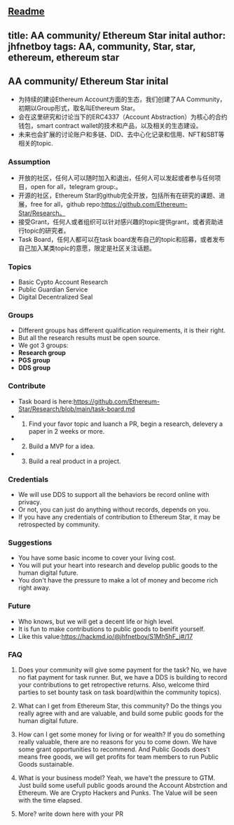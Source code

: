 [Readme](https://hackmd.io/@jhfnetboy/r1Z0mEoU3)
---
title: AA community/ Ethereum Star inital
author: jhfnetboy
tags: AA, community, Star, star, ethereum, ethereum star
---

## AA community/ Ethereum Star inital
+ 为持续的建设Ethereum Account方面的生态，我们创建了AA Community， 初期以Group形式，取名叫Ethereum Star。
+ 会在这里研究和讨论当下的ERC4337（Account Abstraction）为核心的合约钱包，smart contract wallet的技术和产品，以及相关的生态建设。
+ 未来也会扩展的讨论账户和多链、DID、去中心化记录和信用、NFT和SBT等相关的topic.


### Assumption
+ 开放的社区，任何人可以随时加入和退出，任何人可以发起或者参与任何项目，open for all，telegram group:。
+ 开源的社区，Ethereum Star的github完全开放，包括所有在研究的课题、进展，free for all，github repo:https://github.com/Ethereum-Star/Research。
+ 接受Grant，任何人或者组织可以针对感兴趣的topic提供grant，或者资助进行topic的研究者。
+ Task Board，任何人都可以在task board发布自己的topic和招募，或者发布自己加入某类topic的意愿，限定是社区关注话题。

### Topics
+ Basic Cypto Account Research
+ Public Guardian Service
+ Digital Decentralized Seal 

### Groups
+ Different groups has different qualification requirements, it is their right.
+ But all the research results must be open source.
+ We got 3 groups:
+ **Research group**
+ **PGS group**
+ **DDS group**

### Contribute
+ Task board is here:https://github.com/Ethereum-Star/Research/blob/main/task-board.md
+ 1. Find your favor topic and luanch a PR, begin a research, delevery a paper in 2 weeks or more.
+ 2. Build a MVP for a idea.
+ 3. Build a real product in a project.

### Credentials
+ We will use DDS to support all the behaviors be record online with privacy.
+ Or not, you can just do anything without records, depends on you.
+ If you have any credentials of contribution to Ethereum Star, it may be retrospected by community.

### Suggestions
+ You have some basic income to cover your living cost.
+ You will put your heart into research and develop public goods to the human digital future.
+ You don't have the pressure to make a lot of money and become rich right away.

### Future
+ Who knows, but we will get a decent life or high level.
+ It is fun to make contributions to public goods to benifit yourself.
+ Like this value:https://hackmd.io/@jhfnetboy/S1Mh5hF_j#/17

### FAQ
1. Does your community will give some payment for the task?
No, we have no fiat payment for task runner.
But, we have a DDS is building to record your contributions to get retropective returns.
Also, welcome third parties to set bounty task on task board(within the community topics).

2. What can I get from Ethereum Star, this community?
Do the things you really agree with and are valuable, and build some public goods for the human digital future.

3. How can I get some money for living or for wealth?
If you do something really valuable, there are no reasons for you to come down.
We have some grant opportunities to recommend.
And Public Goods does't means free goods, we will get profits for team members to run Public Goods sustainable.

4. What is your business model?
Yeah, we have't the pressure to GTM.
Just build some usefull public goods around the Account Abstrction and Ethereum.
We are Crypto Hackers and Punks.
The Value will be seen with the time elapsed.

5. More? write down here with your PR
